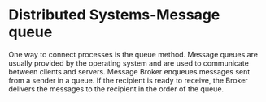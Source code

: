 # Distributed Systems-Message queue

One way to connect processes is the queue method. Message queues are usually provided by the operating system and are used to communicate between clients and servers. Message Broker enqueues messages sent from a sender in a queue. If the recipient is ready to receive, the Broker delivers the messages to the recipient in the order of the queue.
